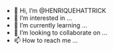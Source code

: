 - 👋 Hi, I’m @HENRIQUEHATTRICK
- 👀 I’m interested in ...
- 🌱 I’m currently learning ...
- 💞️ I’m looking to collaborate on ...
- 📫 How to reach me ...

<!---
HENRIQUEHATTRICK/HENRIQUEHATTRICK is a ✨ special ✨ repository because its `README.md` (this file) appears on your GitHub profile.
You can click the Preview link to take a look at your changes.
--->
